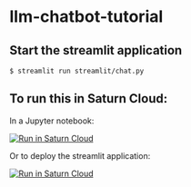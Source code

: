 # llm-chatbot-tutorial

## Start the streamlit application

`$ streamlit run streamlit/chat.py`


## To run this in Saturn Cloud:

In a Jupyter notebook:

[![Run in Saturn Cloud](https://saturncloud.io/images/embed/run-in-saturn-cloud.svg)](https://app.community.saturnenterprise.io/dash/o/community/resources?templateId=9926e5ceb5ea44248babd3217f95e45b)

Or to deploy the streamlit application:

[![Run in Saturn Cloud](https://saturncloud.io/images/embed/run-in-saturn-cloud.svg)](https://app.community.saturnenterprise.io/dash/o/community/resources?templateId=b66bf80f75154deea4800febdafbdbb3)
